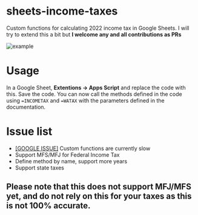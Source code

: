 # sheets-income-taxes
Custom functions for calculating 2022 income tax in Google Sheets. I will try to extend this a bit but **I welcome any and all contributions as PRs**

![example](https://user-images.githubusercontent.com/8934469/159044802-b54fde75-4f00-4256-9a8b-c6c2f20c627f.png)

# Usage
In a Google Sheet, **Extentions -> Apps Script** and replace the code with this. Save the code. You can now call the methods defined in the code using `=INCOMETAX` and `=WATAX` with the parameters defined in the documentation.

# Issue list
* [[GOOGLE ISSUE]](https://issuetracker.google.com/issues/222342097?pli=1) Custom functions are currently slow
* Support MFS/MFJ for Federal Income Tax
* Define method by name, support more years
* Support state taxes

## Please note that this does not support MFJ/MFS yet, and do not rely on this for your taxes as this is not 100% accurate.

